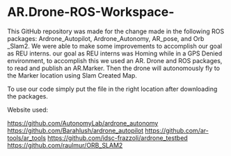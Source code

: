 # AR.Drone-ROS-Workspace-

This GitHub repository was made for the change made in the following ROS packages: Ardrone_Autopilot, Ardrone_Autonomy, AR_pose, and Orb _Slam2. We were able to make some improvements to accomplish our goal as REU interns. our goal as REU interns was Homing while in a GPS Denied environment, to accomplish this we used an AR. Drone and ROS packages, to read and publish an AR.Marker. Then the drone will autonomously fly to the Marker location using Slam Created Map.

To use our code simply put the file in the right location after downloading the packages.

Website used:

https://github.com/AutonomyLab/ardrone_autonomy
https://github.com/Barahlush/ardrone_autopilot
https://github.com/ar-tools/ar_tools
https://github.com/idsc-frazzoli/ardrone_testbed
https://github.com/raulmur/ORB_SLAM2
